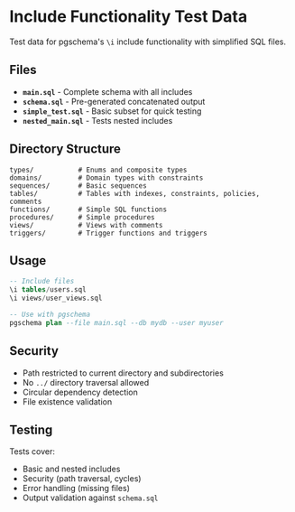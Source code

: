 # Include Functionality Test Data

Test data for pgschema's `\i` include functionality with simplified SQL files.

## Files

- **`main.sql`** - Complete schema with all includes
- **`schema.sql`** - Pre-generated concatenated output 
- **`simple_test.sql`** - Basic subset for quick testing
- **`nested_main.sql`** - Tests nested includes

## Directory Structure

```
types/           # Enums and composite types
domains/         # Domain types with constraints  
sequences/       # Basic sequences
tables/          # Tables with indexes, constraints, policies, comments
functions/       # Simple SQL functions
procedures/      # Simple procedures
views/           # Views with comments
triggers/        # Trigger functions and triggers
```

## Usage

```sql
-- Include files
\i tables/users.sql
\i views/user_views.sql

-- Use with pgschema
pgschema plan --file main.sql --db mydb --user myuser
```

## Security

- Path restricted to current directory and subdirectories
- No `../` directory traversal allowed
- Circular dependency detection
- File existence validation

## Testing

Tests cover:
- Basic and nested includes
- Security (path traversal, cycles)
- Error handling (missing files)
- Output validation against `schema.sql`